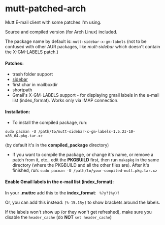 # mutt-patched-arch
Mutt E-mail client with some patches I'm using.

Source and compiled version (for Arch Linux) included.

The package name by default is: `mutt-sidebar-x-gm-labels` (not to be confused with other AUR packages, like _mutt-sidebar_ which doesn't contain the X-GM-LABELS patch.)

#### Patches:
* trash folder support
* [sidebar](http://www.lunar-linux.org/mutt-sidebar/)
* first char in mailboxdir
* shortpath
* Gmail's X-GM-LABELS support - for displaying gmail labels in the e-mail list (index_format). Works only via IMAP connection.

#### Installation:

* To install the compiled package, run:

`sudo pacman -U /path/to/mutt-sidebar-x-gm-labels-1.5.23-10-x86_64.pkg.tar.xz`

(by default it's in the **compiled_package** directory)

* If you want to compile the package, or change it's name, or remove a patch from it, etc., edit the **PKGBUILD** first, then run `makepkg` in the same directory (where the PKGBUILD and all the other files are). After it's finished, run: `sudo pacman -U /path/to/your-compiled-mutt.pkg.tar.xz`

#### Enable Gmail labels in the e-mail list (index_format):

In your **.muttrc** add this to the **index_format**: ` %?y?(%y)?`

Or, you can add this instead: `[%-15.15y]` to show brackets around the labels.

If the labels won't show up (or they won't get refreshed), make sure you disable the `header_cache` (do **NOT** `set header_cache`)




